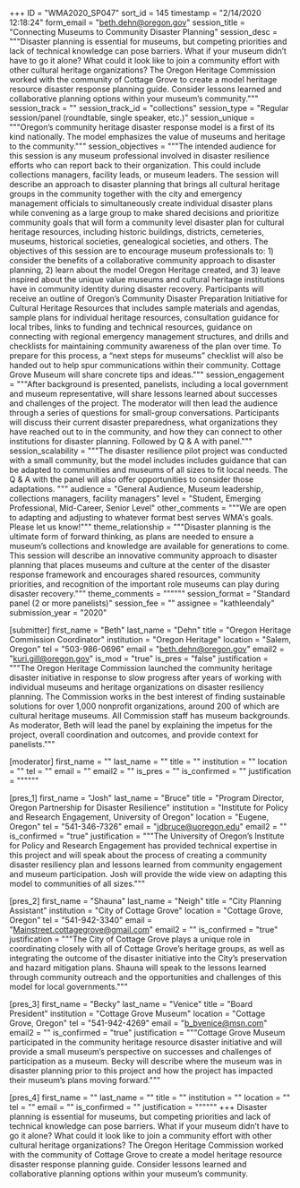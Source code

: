 +++
ID = "WMA2020_SP047"
sort_id = 145
timestamp = "2/14/2020 12:18:24"
form_email = "beth.dehn@oregon.gov"
session_title = "Connecting Museums to Community Disaster Planning"
session_desc = """Disaster planning is essential for museums, but competing priorities and lack of technical knowledge can pose barriers. What if your museum didn’t have to go it alone? What could it look like to join a community effort with other cultural heritage organizations? The Oregon Heritage Commission worked with the community of Cottage Grove to create a model heritage resource disaster response planning guide. Consider lessons learned and collaborative planning options within your museum’s community."""
session_track = ""
session_track_id = "collections"
session_type = "Regular session/panel (roundtable, single speaker, etc.)"
session_unique = """Oregon’s community heritage disaster response model is a first of its kind nationally. The model emphasizes the value of museums and heritage to the community."""
session_objectives = """The intended audience for this session is any museum professional involved in disaster resilience efforts who can report back to their organization. This could include collections managers, facility leads, or museum leaders.  The session will describe an approach to disaster planning that brings all cultural heritage groups in the community together with the city and emergency management officials to simultaneously create individual disaster plans while convening as a large group to make shared decisions and prioritize community goals that will form a community level disaster plan for cultural heritage resources, including historic buildings, districts, cemeteries, museums, historical societies, genealogical societies, and others.  The objectives of this session are to encourage museum professionals to: 1) consider the benefits of a collaborative community approach to disaster planning, 2) learn about the model Oregon Heritage created, and 3) leave inspired about the unique value museums and cultural heritage institutions have in community identity during disaster recovery.  Participants will receive an outline of Oregon’s Community Disaster Preparation Initiative for Cultural Heritage Resources that includes sample materials and agendas, sample plans for individual heritage resources, consultation guidance for local tribes, links to funding and technical resources, guidance on connecting with regional emergency management structures, and drills and checklists for maintaining community awareness of the plan over time. To prepare for this process, a “next steps for museums” checklist will also be handed out to help spur communications within their community.  Cottage Grove Museum will share concrete tips and ideas."""
session_engagement = """After background is presented, panelists, including a local government and museum representative, will share lessons learned about successes and challenges of the project. The moderator will then lead the audience through a series of questions for small-group conversations. Participants will discuss their current disaster preparedness, what organizations they have reached out to in the community, and how they can connect to other institutions for disaster planning. Followed by Q & A with panel."""
session_scalability = """The disaster resilience pilot project was conducted with a small community, but the model includes includes guidance that can be adapted to communities and museums of all sizes to fit local needs. The Q & A with the panel will also offer opportunities to consider those adaptations. """
audience = "General Audience, Museum leadership, collections managers, facility managers"
level = "Student, Emerging Professional, Mid-Career, Senior Level"
other_comments = """We are open to adapting and adjusting to whatever format best serves WMA's goals. Please let us know!"""
theme_relationship = """Disaster planning is the ultimate form of forward thinking, as plans are needed to ensure a museum’s collections and knowledge are available for generations to come. This session will describe an innovative community approach to disaster planning that places museums and culture at the center of the disaster response framework and encourages shared resources, community priorities, and recognition of the important role museums can play during disaster recovery."""
theme_comments = """"""
session_format = "Standard panel (2 or more panelists)"
session_fee = ""
assignee = "kathleendaly"
submission_year = "2020"

[submitter]
first_name = "Beth"
last_name = "Dehn"
title = "Oregon Heritage Commission Coordinator"
institution = "Oregon Heritage"
location = "Salem, Oregon"
tel = "503-986-0696"
email = "beth.dehn@oregon.gov"
email2 = "kuri.gill@oregon.gov"
is_mod = "true"
is_pres = "false"
justification = """The Oregon Heritage Commission launched the community heritage disaster initiative in response to slow progress after years of working with individual museums and heritage organizations on disaster resiliency planning. The Commission works in the best interest of finding sustainable solutions for over 1,000 nonprofit organizations, around 200 of which are cultural heritage museums. All Commission staff has museum backgrounds. As moderator, Beth will lead the panel by explaining the impetus for the project, overall coordination and outcomes, and provide context for panelists."""

[moderator]
first_name = ""
last_name = ""
title = ""
institution = ""
location = ""
tel = ""
email = ""
email2 = ""
is_pres = ""
is_confirmed = ""
justification = """"""

[pres_1]
first_name = "Josh"
last_name = "Bruce"
title = "Program Director, Oregon Partnership for Disaster Resilience"
institution = "Institute for Policy and Research Engagement, University of Oregon"
location = "Eugene, Oregon"
tel = "541-346-7326"
email = "jdbruce@uoregon.edu"
email2 = ""
is_confirmed = "true"
justification = """The University of Oregon’s Institute for Policy and Research Engagement has provided technical expertise in this project and will speak about the process of creating a community disaster resiliency plan and lessons learned from community engagement and museum participation. Josh will provide the wide view on adapting this model to communities of all sizes."""

[pres_2]
first_name = "Shauna"
last_name = "Neigh"
title = "City Planning Assistant"
institution = "City of Cottage Grove"
location = "Cottage Grove, Oregon"
tel = "541-942-3340"
email = "Mainstreet.cottagegrove@gmail.com"
email2 = ""
is_confirmed = "true"
justification = """The City of Cottage Grove plays a unique role in coordinating closely with all of Cottage Grove’s heritage groups, as well as integrating the outcome of the disaster initiative into the City’s preservation and hazard mitigation plans. Shauna will speak to the lessons learned through community outreach and the opportunities and challenges of this model for local governments."""

[pres_3]
first_name = "Becky"
last_name = "Venice"
title = "Board President"
institution = "Cottage Grove Museum"
location = "Cottage Grove, Oregon"
tel = "541-942-4269"
email = "b_bvenice@msn.com"
email2 = ""
is_confirmed = "true"
justification = """Cottage Grove Museum participated in the community heritage resource disaster initiative and will provide a small museum’s perspective on successes and challenges of participation as a museum. Becky will describe where the museum was in disaster planning prior to this project and how the project has impacted their museum’s plans moving forward."""

[pres_4]
first_name = ""
last_name = ""
title = ""
institution = ""
location = ""
tel = ""
email = ""
is_confirmed = ""
justification = """"""
+++
Disaster planning is essential for museums, but competing priorities and lack of technical knowledge can pose barriers. What if your museum didn’t have to go it alone? What could it look like to join a community effort with other cultural heritage organizations? The Oregon Heritage Commission worked with the community of Cottage Grove to create a model heritage resource disaster response planning guide. Consider lessons learned and collaborative planning options within your museum’s community.
